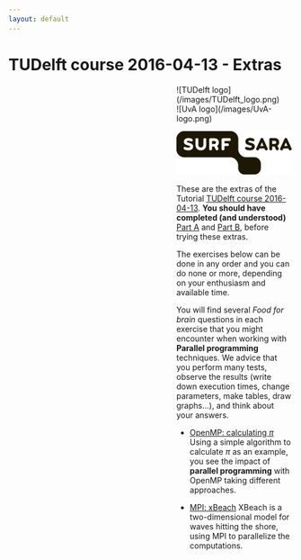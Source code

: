 ```yaml
---
layout: default
---
```


# TUDelft course 2016-04-13 - Extras

<div style="float:right;max-width:205px;" markdown="1">
![TUDelft logo](/images/TUDelft_logo.png)

<div style="float:right;" markdown="1">
![UvA logo](/images/UvA-logo.png)

![SURFsara logo](/images/SURFsara_logo.png)
</div>

These are the extras of the Tutorial [TUDelft course 2016-04-13](.).
**You should have completed (and understood)** [Part A](partA) and [Part B](partB), before trying these extras.

The exercises below can be done in any order and you can do none or more, depending on your enthusiasm and available time.

You will find several _Food for brain_ questions in each exercise that you might encounter when working with **Parallel programming** techniques. We advice that you perform many tests, observe the results (write down execution times, change parameters, make tables, draw graphs...), and think about your answers.

* [OpenMP: calculating _&pi;_](OpenMP)
  Using a simple algorithm to calculate _&pi;_ as an example, you see the impact of **parallel programming** with OpenMP taking different approaches.

* [MPI: xBeach](xBeach)
  XBeach is a two-dimensional model for waves hitting the shore, using MPI to parallelize the computations.

